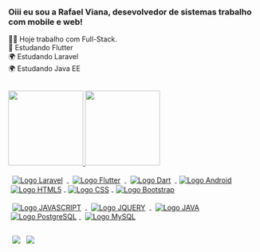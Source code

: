 ### Oiii eu sou a Rafael Viana, desevolvedor de sistemas trabalho com mobile e web! 
👨‍💼 Hoje trabalho com Full-Stack.</br>
📱 Estudando Flutter</br>
🌍 Estudando Laravel</br>
🌍 Estudando Java EE</br>
##
<div>
  <a href="https://github.com/RAFAELVIANA10">
  <img height="150em" src="https://github-readme-stats.vercel.app/api?username=RAFAELVIANA10&show_icons=true&theme=dracula&include_all_commits=true&count_private=true"/>
  <img height="150em" src="https://github-readme-stats.vercel.app/api/top-langs/?username=RAFAELVIANA10&layout=compact&langs_count=7&theme=dracula"/>
</div>
    
<div style="display: inline_block"><br>
   <img align="center" alt="Logo Laravel"    hspace="8" src="https://img.shields.io/badge/Laravel-FF2D20?style=for-the-badge&logo=laravel&logoColor=white" />
   <img align="center" alt="Logo Flutter"    hspace="8" src="https://img.shields.io/badge/Flutter-02569B?style=for-the-badge&logo=flutter&logoColor=white">
   <img align="center" alt="Logo Dart"       hspace="8" src="https://img.shields.io/badge/Dart-0175C2?style=for-the-badge&logo=dart&logoColor=white">
   <img align="center" alt="Logo Android"    hspace="5" src="https://img.shields.io/badge/Android-3DDC84?style=for-the-badge&logo=android&logoColor=white" />
   <img align="center" alt="Logo HTML5"      hspace="5" src="https://img.shields.io/badge/HTML5-E34F26?style=for-the-badge&logo=html5&logoColor=white">
   <img align="center" alt="Logo CSS"        hspace="5" src="https://img.shields.io/badge/CSS3-1572B6?style=for-the-badge&logo=css3&logoColor=white" />
   <img align="center" alt="Logo Bootstrap"  hspace="5" src="https://img.shields.io/badge/Bootstrap-563D7C?style=for-the-badge&logo=bootstrap&logoColor=white" />
  <br><br>
   <img align="center" alt="Logo JAVASCRIPT" hspace="8" src="https://img.shields.io/badge/JavaScript-F7DF1E?style=for-the-badge&logo=javascript&logoColor=black" /> 
   <img align="center" alt="Logo JQUERY"     hspace="8" src="https://img.shields.io/badge/jQuery-0769AD?style=for-the-badge&logo=jquery&logoColor=white" />
   <img align="center" alt="Logo JAVA"       hspace="8" src="https://img.shields.io/badge/Java-ED8B00?style=for-the-badge&logo=java&logoColor=white" />
   <img align="center" alt="Logo PostgreSQL" hspace="5" src="https://img.shields.io/badge/PostgreSQL-316192?style=for-the-badge&logo=postgresql&logoColor=white" />  
   <img align="center" alt="Logo MySQL"      hspace="8" src="https://img.shields.io/badge/MySQL-00000F?style=for-the-badge&logo=mysql&logoColor=white" />
</div>

##

 <div> 
  <a href = "mailto:rafaelviana1063@gmail.com"><img hspace="8" src="https://img.shields.io/badge/-Gmail-%23333?style=for-the-badge&logo=gmail&logoColor=white" target="_blank"></a>
  <a href="https://www.linkedin.com/in/rafael-viana-b31113150/" target="_blank"><img src="https://img.shields.io/badge/-LinkedIn-%230077B5?style=for-the-badge&logo=linkedin&logoColor=white" target="_blank"></a>
</div>
